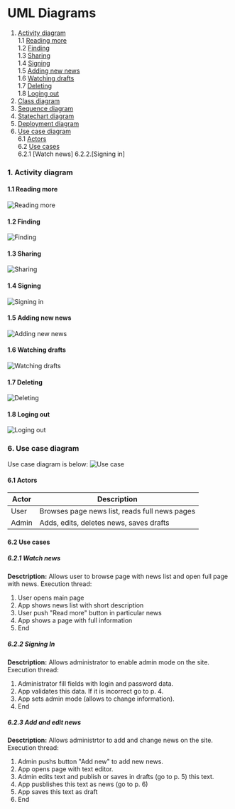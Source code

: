 # UML Diagrams
1. [Activity diagram](#1)<br>
1.1 [Reading more](#1.1)<br>
1.2 [Finding](#1.2)<br>
1.3 [Sharing](#1.3)<br>
1.4 [Signing](#1.4)<br>
1.5 [Adding new news](#1.5)<br>
1.6 [Watching drafts](#1.6)<br>
1.7 [Deleting](#1.7)<br>
1.8 [Loging out](#1.8)<br>
2. [Class diagram](#2)
3. [Sequence diagram](#3)
4. [Statechart diagram](#4)
5. [Deployment diagram](#5)
6. [Use case diagram](#6)<br>
6.1 [Actors](#6.1)<br>
6.2 [Use cases](#6.2)<br>
6.2.1 [Watch news]
6.2.2.[Signing in]
### 1. Activity diagram<a name="1"></a>
#### 1.1 Reading more<a name="1.1"></a>
![Reading more](https://raw.githubusercontent.com/peekhovsky/trtpo-news-portal-2018/master/docs/UMLDiagrams/Activity/ReadMore.JPG)
#### 1.2 Finding<a name="1.2"></a>
![Finding](https://github.com/peekhovsky/trtpo-news-portal-2018/blob/master/docs/UMLDiagrams/Activity/Finding.JPG)
#### 1.3 Sharing<a name="1.3"></a>
![Sharing](https://raw.githubusercontent.com/peekhovsky/trtpo-news-portal-2018/master/docs/UMLDiagrams/Activity/Sharing.JPG)
#### 1.4 Signing<a name="1.4"></a>
![Signing in](https://raw.githubusercontent.com/peekhovsky/trtpo-news-portal-2018/master/docs/UMLDiagrams/Activity/SingingIn.JPG)
#### 1.5 Adding new news<a name="1.5"></a>
![Adding new news](https://raw.githubusercontent.com/peekhovsky/trtpo-news-portal-2018/master/docs/UMLDiagrams/Activity/AddNewNews.JPG)
#### 1.6 Watching drafts<a name="1.6"></a>
![Watching drafts](https://raw.githubusercontent.com/peekhovsky/trtpo-news-portal-2018/master/docs/UMLDiagrams/Activity/WatchDrafts.JPG)
#### 1.7 Deleting<a name="1.7"></a>
![Deleting](https://raw.githubusercontent.com/peekhovsky/trtpo-news-portal-2018/master/docs/UMLDiagrams/Activity/Deleting.JPG)
#### 1.8 Loging out<a name="1.8"></a>
![Loging out](https://raw.githubusercontent.com/peekhovsky/trtpo-news-portal-2018/master/docs/UMLDiagrams/Activity/LogOut.JPG)
### 6. Use case diagram<a name="6"></a>
Use case diagram is below:
![Use case](https://raw.githubusercontent.com/peekhovsky/trtpo-news-portal-2018/master/docs/UMLDiagrams/UseCase/UseCase.jpg)
#### 6.1 Actors<a name="6.1"></a>
Actor | Description
--- | ---
User | Browses page news list, reads full news pages
Admin | Adds, edits, deletes news, saves drafts 

#### 6.2 Use cases<a name="6.2"></a>
##### 6.2.1 Watch news<a name="6.2.1"></a>
**Desctription:** Allows user to browse page with news list and open full page with news.
Execution thread:
1. User opens main page
2. App shows news list with short description
3. User push "Read more" button in particular news
4. App shows a page with full information
5. End
##### 6.2.2 Signing In<a name="6.2.1"></a>
**Desctription:** Allows administrator to enable admin mode on the site.
Execution thread:
1. Administrator fill fields with login and password data. 
2. App validates this data. If it is incorrect go to p. 4.
3. App sets admin mode (allows to change information).
4. End
##### 6.2.3 Add and edit news<a name="6.2.1"></a>
**Desctription:** Allows administrtor to add and change news on the site.
Execution thread:
1. Admin pushs button "Add new" to add new news.
2. App opens page with text editor.
3. Admin edits text and publish or saves in drafts (go to p. 5) this text.
4. App pusblishes this text as news (go to p. 6)
5. App saves this text as draft
6. End

